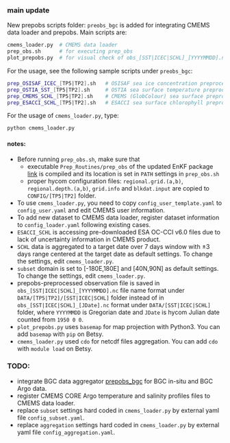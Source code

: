 ### main update

New prepobs scripts folder: ```preobs_bgc``` is added for integrating CMEMS data loader and prepobs. Main scripts are:
```bash
cmems_loader.py  # CMEMS data loader
prep_obs.sh      # for executing prep_obs
plot_prepobs.py  # for visual check of obs_[SST|ICEC|SCHL]_[YYYYMMDD].nc 
```

For the usage, see the following sample scripts under ```preobs_bgc```:
```bash
prep_OSISAF_ICEC_[TP5|TP2].sh   # OSISAF sea ice concentration preprocessor for [TP5|TP2] grid
prep_OSTIA_SST_[TP5|TP2].sh     # OSTIA sea surface temperature preprocessor for [TP5|TP2] grid
prep_CMEMS_SCHL_[TP5|TP2].sh    # CMEMS (GlobColour) sea surface preprocessor for [TP5|TP2] grid
prep_ESACCI_SCHL_[TP5|TP2].sh   # ESACCI sea surface chlorophyll preprocessor for [TP5|TP2] grid
```

For the usage of ```cmems_loader.py```, type:
```bash
python cmems_loader.py
```

#### notes:
- Before running ```prep_obs.sh```, make sure that
     -  executable ```Prep_Routines/prep_obs``` of the updated EnKF package [link](https://github.com/nansencenter/TOPAZ_ENKF_BIORAN_v2) is compiled and its location is set in ```PATH``` settings in ```prep_obs.sh```
     -  proper hycom configuration files: ```regional.grid.(a,b)```, ```regional.depth.(a,b)```, ```grid.info``` and ```blkdat.input``` are copied to ```CONFIG/[TP5|TP2]``` folder.   
- To use ```cmems_loader.py```, you need to copy ```config_user_template.yaml``` to ```config_user.yaml``` and edit CMEMS user information.
- To add new dataset to CMEMS data loader, register dataset information to ```config_loader.yaml``` following existing cases. 
- ```ESACCI_SCHL``` is accessing pre-downloaded ESA OC-CCI v6.0 files due to lack of uncertainty information in CMEMS product.
- ```SCHL``` data is aggregated to a target date over 7 days window with ±3 days range centered at the target date as default settings. To change the settings, edit ```cmems_loader.py```.
- ```subset``` domain is set to [-180E,180E] and [40N,90N] as default settings. To change the settings, edit ```cmems_loader.py```.
- prepobs-preprocessed observation file is saved in ```obs_[SST|ICEC|SCHL]_[YYYYMMDD].nc``` file name format under ```DATA/[TP5|TP2]/[SST|ICEC|SCHL]``` folder instead of in ```obs_[SST|ICEC|SCHL]_[JDate].nc``` format under ```DATA/[SST|ICEC|SCHL]``` folder, where ```YYYYMMDD``` is Gregorian date and ```JDate``` is hycom Julian date counted from ```1950 0 0```.
- ```plot_prepobs.py``` uses ```basemap``` for map projection with Python3. You can add ```basemap``` with ```pip``` on Betsy.
- ```cmems_loader.py``` used ```cdo``` for netcdf files aggregation. You can add ```cdo``` with ```module load``` on Betsy.  

### TODO:

- integrate BGC data aggregator [prepobs_bgc](https://github.com/nansencenter/prepobs_bgc) for BGC in-situ and BGC Argo data.
- register CMEMS CORE Argo temperature and salinity profiles files to CMEMS data loader.
- replace ```subset``` settings hard coded in ```cmems_loader.py``` by external yaml file ```config_subset.yaml```.
- replace ```aggregation``` settings hard coded in ```cmems_loader.py``` by external yaml file ```config_aggregation.yaml```.
